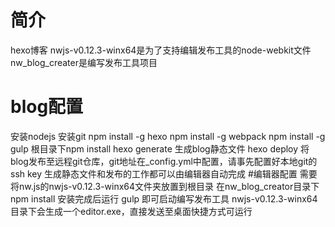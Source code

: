 # 简介
hexo博客
nwjs-v0.12.3-winx64是为了支持编辑发布工具的node-webkit文件
nw_blog_creater是编写发布工具项目
# blog配置
安装nodejs
安装git
npm  install -g hexo
npm  install -g webpack
npm  install -g gulp
根目录下npm install
hexo generate 生成blog静态文件
hexo deploy 将blog发布至远程git仓库，git地址在_config.yml中配置，请事先配置好本地git的ssh key
生成静态文件和发布的工作都可以由编辑器自动完成
#编辑器配置
需要将nw.js的nwjs-v0.12.3-winx64文件夹放置到根目录
在nw_blog_creator目录下npm install
安装完成后运行 gulp 即可启动编写发布工具
nwjs-v0.12.3-winx64目录下会生成一个editor.exe，直接发送至桌面快捷方式可运行

